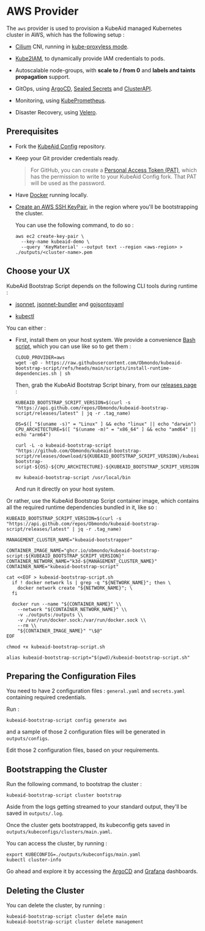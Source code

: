 # AWS Provider

The `aws` provider is used to provision a KubeAid managed Kubernetes cluster in AWS, which has the following setup :

- [Cilium](https://cilium.io) CNI, running in [kube-proxyless mode](https://cilium.io/use-cases/kube-proxy/).

- [Kube2IAM](https://github.com/jtblin/kube2iam), to dynamically provide IAM credentials to pods.

- Autoscalable node-groups, with **scale to / from 0** and **labels and taints propagation** support.

- GitOps, using [ArgoCD](https://argoproj.github.io/cd/), [Sealed Secrets](https://github.com/bitnami-labs/sealed-secrets) and [ClusterAPI](https://cluster-api.sigs.k8s.io).

- Monitoring, using [KubePrometheus](https://prometheus-operator.dev).

- Disaster Recovery, using [Velero](https://velero.io).

## Prerequisites

- Fork the [KubeAid Config](https://github.com/Obmondo/kubeaid-config) repository.

- Keep your Git provider credentials ready.
  > For GitHub, you can create a [Personal Access Token (PAT)](https://docs.github.com/en/authentication/keeping-your-account-and-data-secure/managing-your-personal-access-tokens#creating-a-fine-grained-personal-access-token), which has the permission to write to your KubeAid Config fork.
  > That PAT will be used as the password.

- Have [Docker](https://www.docker.com/products/docker-desktop/) running locally.

- [Create an AWS SSH KeyPair](https://docs.aws.amazon.com/AWSEC2/latest/UserGuide/create-key-pairs.html), in the region where you'll be bootstrapping the cluster.

  You can use the following command, to do so :
  ```shell script
  aws ec2 create-key-pair \
    --key-name kubeaid-demo \
    --query 'KeyMaterial' --output text --region <aws-region> > ./outputs/<cluster-name>.pem
  ```

## Choose your UX

KubeAid Bootstrap Script depends on the following CLI tools during runtime :

- [jsonnet](https://github.com/google/jsonnet?tab=readme-ov-file#packages), [jsonnet-bundler](https://github.com/jsonnet-bundler/jsonnet-bundler?tab=readme-ov-file#package-install) and [gojsontoyaml](https://github.com/brancz/gojsontoyaml?tab=readme-ov-file#install)

- [kubectl](https://kubernetes.io/docs/tasks/tools/#kubectl)

You can either :

- First, install them on your host system.
  We provide a convenience [Bash script](https://github.com/Obmondo/kubeaid-bootstrap-script/blob/main/scripts/install-runtime-dependencies.sh), which you can use like so to get them :
  ```shell script
  CLOUD_PROVIDER=aws
  wget -qO - https://raw.githubusercontent.com/Obmondo/kubeaid-bootstrap-script/refs/heads/main/scripts/install-runtime-dependencies.sh | sh
  ```

  Then, grab the KubeAid Bootstrap Script binary, from our [releases page](https://github.com/Obmondo/kubeaid-bootstrap-script/releases) :
  ```shell scrip
  KUBEAID_BOOTSTRAP_SCRIPT_VERSION=$(curl -s "https://api.github.com/repos/Obmondo/kubeaid-bootstrap-script/releases/latest" | jq -r .tag_name)

  OS=$([ "$(uname -s)" = "Linux" ] && echo "linux" || echo "darwin")
  CPU_ARCHITECTURE=$([ "$(uname -m)" = "x86_64" ] && echo "amd64" || echo "arm64")

  curl -L -o kubeaid-bootstrap-script "https://github.com/Obmondo/kubeaid-bootstrap-script/releases/download/${KUBEAID_BOOTSTRAP_SCRIPT_VERSION}/kubeaid-bootstrap-script-${OS}-${CPU_ARCHITECTURE}-${KUBEAID_BOOTSTRAP_SCRIPT_VERSION}-${OS}-${CPU_ARCHITECTURE}"

  mv kubeaid-bootstrap-script /usr/local/bin
  ```

  And run it directly on your host system.

Or rather, use the KubeAid Bootstrap Script container image, which contains all the required runtime dependencies bundled in it, like so :

```shell script
KUBEAID_BOOTSTRAP_SCRIPT_VERSION=$(curl -s "https://api.github.com/repos/Obmondo/kubeaid-bootstrap-script/releases/latest" | jq -r .tag_name)

MANAGEMENT_CLUSTER_NAME="kubeaid-bootstrapper"

CONTAINER_IMAGE_NAME="ghcr.io/obmondo/kubeaid-bootstrap-script:${KUBEAID_BOOTSTRAP_SCRIPT_VERSION}"
CONTAINER_NETWORK_NAME="k3d-${MANAGEMENT_CLUSTER_NAME}"
CONTAINER_NAME="kubeaid-bootstrap-script"

cat <<EOF > kubeaid-bootstrap-script.sh
  if ! docker network ls | grep -q "${NETWORK_NAME}"; then \
    docker network create "${NETWORK_NAME}"; \
  fi

  docker run --name "${CONTAINER_NAME}" \\
    --network "${CONTAINER_NETWORK_NAME}" \\
    -v ./outputs:/outputs \\
    -v /var/run/docker.sock:/var/run/docker.sock \\
    --rm \\
    "${CONTAINER_IMAGE_NAME}" "\$@"
EOF

chmod +x kubeaid-bootstrap-script.sh

alias kubeaid-bootstrap-script="$(pwd)/kubeaid-bootstrap-script.sh"
```

## Preparing the Configuration Files

You need to have 2 configuration files : `general.yaml` and `secrets.yaml` containing required credentials.

Run :
```shell script
kubeaid-bootstrap-script config generate aws
```
and a sample of those 2 configuration files will be generated in `outputs/configs`.

Edit those 2 configuration files, based on your requirements.

## Bootstrapping the Cluster

Run the following command, to bootstrap the cluster :
```shell script
kubeaid-bootstrap-script cluster bootstrap
```

Aside from the logs getting streamed to your standard output, they'll be saved in `outputs/.log`.

Once the cluster gets bootstrapped, its kubeconfig gets saved in `outputs/kubeconfigs/clusters/main.yaml`.

You can access the cluster, by running :
```shell script
export KUBECONFIG=./outputs/kubeconfigs/main.yaml
kubectl cluster-info
```
Go ahead and explore it by accessing the [ArgoCD]() and [Grafana]() dashboards.

## Deleting the Cluster

You can delete the cluster, by running :
```shell script
kubeaid-bootstrap-script cluster delete main
kubeaid-bootstrap-script cluster delete management
```
